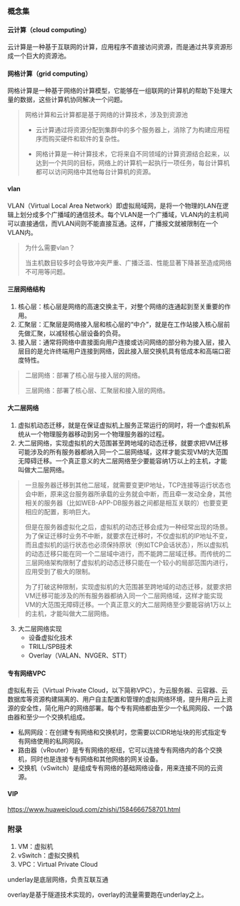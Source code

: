 ### 概念集

#### 云计算（cloud computing）

云计算是一种基于互联网的计算，应用程序不直接访问资源，而是通过共享资源形成一个巨大的资源池。 



#### 网格计算（grid computing）

网格计算是一种基于网络的计算模型，它能够在一组联网的计算机的帮助下处理大量的数据，这些计算机协同解决一个问题。



> 网格计算和云计算都是基于网络的计算技术，涉及到资源池
>
> - 云计算通过将资源分配到集群中的多个服务器上，消除了为构建应用程序而购买硬件和软件的复杂性。
>
> - 网格计算是一种计算技术，它将来自不同领域的计算资源结合起来，以达到一个共同的目标，网络上的计算机一起执行一项任务，每台计算机都可以访问网络中其他每台计算机的资源。



#### vlan

VLAN（Virtual Local Area Network）即虚拟局域网，是将一个物理的LAN在逻辑上划分成多个广播域的通信技术。每个VLAN是一个广播域，VLAN内的主机间可以直接通信，而VLAN间则不能直接互通。这样，广播报文就被限制在一个VLAN内。

> 为什么需要vlan？
>
> ​	当主机数目较多时会导致冲突严重、广播泛滥、性能显著下降甚至造成网络不可用等问题。



#### 三层网络结构

1. 核心层：核心层是网络的高速交换主干，对整个网络的连通起到至关重要的作用。
2. 汇聚层：汇聚层是网络接入层和核心层的“中介”，就是在工作站接入核心层前先做汇聚，以减轻核心层设备的负荷。
3. 接入层：通常将网络中直接面向用户连接或访问网络的部分称为接入层，接入层目的是允许终端用户连接到网络，因此接入层交换机具有低成本和高端口密度特性。

> 二层网络：部署了核心层与接入层的网络。
>
> 三层网络：部署了核心层、汇聚层和接入层的网络。



#### 大二层网络

1. 虚拟机动态迁移，就是在保证虚拟机上服务正常运行的同时，将一个虚拟机系统从一个物理服务器移动到另一个物理服务器的过程。
2. 大二层网络，实现虚拟机的大范围甚至跨地域的动态迁移，就要求把VM迁移可能涉及的所有服务器都纳入同一个二层网络域，这样才能实现VM的大范围无障碍迁移。一个真正意义的大二层网络至少要能容纳1万以上的主机，才能叫做大二层网络。

> 一旦服务器迁移到其他二层域，就需要变更IP地址，TCP连接等运行状态也会中断，原来这台服务器所承载的业务就会中断，而且牵一发动全身，其他相关的服务器（比如WEB-APP-DB服务器之间都是相互关联的）也要变更相应的配置，影响巨大。
>
>  但是在服务器虚拟化之后，虚拟机的动态迁移会成为一种经常出现的场景。为了保证迁移时业务不中断，就要求在迁移时，不仅虚拟机的IP地址不变，而且虚拟机的运行状态也必须保持原状（例如TCP会话状态），所以虚拟机的动态迁移只能在同一个二层域中进行，而不能跨二层域迁移。而传统的二三层网络架构限制了虚拟机的动态迁移只能在一个较小的局部范围内进行，应用受到了极大的限制。
>
> 为了打破这种限制，实现虚拟机的大范围甚至跨地域的动态迁移，就要求把VM迁移可能涉及的所有服务器都纳入同一个二层网络域，这样才能实现VM的大范围无障碍迁移。一个真正意义的大二层网络至少要能容纳1万以上的主机，才能叫做大二层网络。

3. 大二层网络实现
   - 设备虚拟化技术
   - TRILL/SPB技术
   - Overlay（VALAN、NVGER、STT）

#### 专有网络VPC

虚拟私有云（Virtual Private Cloud，以下简称VPC），为云服务器、云容器、云数据库等资源构建隔离的、用户自主配置和管理的虚拟网络环境，提升用户云上资源的安全性，简化用户的网络部署。每个专有网络都由至少一个私网网段、一个路由器和至少一个交换机组成。

- 私网网段：在创建专有网络和交换机时，您需要以CIDR地址块的形式指定专有网络使用的私网网段。
- 路由器（vRouter）是专有网络的枢纽，它可以连接专有网络内的各个交换机，同时也是连接专有网络和其他网络的网关设备。
- 交换机（vSwitch）是组成专有网络的基础网络设备，用来连接不同的云资源。



#### VIP

https://www.huaweicloud.com/zhishi/1584666758701.html



### 附录

1. VM：虚拟机
2. vSwitch：虚拟交换机
3. VPC：Virtual Private Cloud







underlay是底层网络，负责互联互通

overlay是基于隧道技术实现的，overlay的流量需要跑在underlay之上。